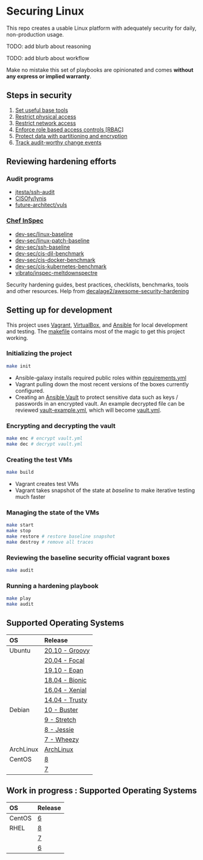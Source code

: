 # Securing Linux

This repo creates a usable Linux platform with adequately security for daily, non-production usage.

TODO: add blurb about reasoning

TODO: add blurb about workflow

Make no mistake this set of playbooks are opinionated and comes **without any express or implied warranty**.

## Steps in security

1. [Set useful base tools](./roles/base)
2. [Restrict physical access](./roles/physical_access)
3. [Restrict network access](./roles/network_access)
4. [Enforce role based access controls [RBAC]](./roles/rbac)
5. [Protect data with partitioning and encryption](./roles/data)
6. [Track audit-worthy change events](./roles/audit_tools)

## Reviewing hardening efforts

### Audit programs

- [jtesta/ssh-audit](https://github.com/jtesta/ssh-audit)
- [CISOfy/lynis](https://github.com/CISOfy/lynis)
- [future-architect/vuls](https://github.com/future-architect/vuls)

### [Chef InSpec](https://docs.chef.io/inspec)

- [dev-sec/linux-baseline](https://github.com/dev-sec/linux-baseline)
- [dev-sec/linux-patch-baseline](https://github.com/dev-sec/linux-patch-baseline)
- [dev-sec/ssh-baseline](https://github.com/dev-sec/ssh-baseline)
- [dev-sec/cis-dil-benchmark](https://github.com/dev-sec/cis-dil-benchmark)
- [dev-sec/cis-docker-benchmark](https://github.com/dev-sec/cis-docker-benchmark)
- [dev-sec/cis-kubernetes-benchmark](https://github.com/dev-sec/cis-kubernetes-benchmark)
- [vibrato/inspec-meltdownspectre](https://github.com/vibrato/inspec-meltdownspectre)

Security hardening guides, best practices, checklists, benchmarks, tools and other resources. Help from [decalage2/awesome-security-hardening](https://github.com/decalage2/awesome-security-hardening)

## Setting up for development

This project uses [Vagrant](https://vagrantup.com/), [VirtualBox](https://www.virtualbox.org/), and [Ansible](https://www.ansible.com/) for local development and testing. The [makefile](makefile) contains most of the magic to get this project working.

### Initializing the project

```bash
make init
```

- Ansible-galaxy installs required public roles within [requirements.yml](requirements.yml)
- Vagrant pulling down the most recent versions of the boxes currently configured.
- Creating an [Ansible Vault](https://docs.ansible.com/ansible/latest/user_guide/vault.html) to protect sensitive data such as keys / passwords in an encrypted vault. An example decrypted file can be reviewed [vault-example.yml](inventory/group_vars/vault-example.yml), which will become [vault.yml](inventory/group_vars/vault.yml).

### Encrypting and decrypting the vault

```bash
make enc # encrypt vault.yml
make dec # decrypt vault.yml
```

### Creating the test VMs

```bash
make build
```

- Vagrant creates test VMs
- Vagrant takes snapshot of the state at *baseline* to make iterative testing much faster

### Managing the state of the VMs

```bash
make start
make stop
make restore # restore baseline snapshot
make destroy # remove all traces
```

### Reviewing the baseline security official vagrant boxes

```bash
make audit
```

### Running a hardening playbook

```bash
make play
make audit
```

## Supported Operating Systems

| OS        | Release |
| :---      | :---    |
| Ubuntu    | [20.10 - Groovy](https://app.vagrantup.com/ubuntu/boxes/groovy64) |
|           | [20.04 - Focal](https://app.vagrantup.com/bento/boxes/ubuntu-20.04) |
|           | [19.10 - Eoan](https://app.vagrantup.com/bento/boxes/ubuntu-19.10) |
|           | [18.04 - Bionic](https://app.vagrantup.com/bento/boxes/ubuntu-18.04) |
|           | [16.04 - Xenial](https://app.vagrantup.com/bento/boxes/ubuntu-16.04) |
|           | [14.04 - Trusty](https://app.vagrantup.com/bento/boxes/ubuntu-14.04) |
| Debian    | [10 - Buster](https://app.vagrantup.com/bento/boxes/debian-10) |
|           | [9 - Stretch](https://app.vagrantup.com/bento/boxes/debian-9) |
|           | [8 - Jessie](https://app.vagrantup.com/bento/boxes/debian-8) |
|           | [7 - Wheezy](https://app.vagrantup.com/bento/boxes/debian-7) |
| ArchLinux | [ArchLinux](https://app.vagrantup.com/archlinux/boxes/archlinux) |
| CentOS    | [8](https://app.vagrantup.com/bento/boxes/centos-8) |
|           | [7](https://app.vagrantup.com/bento/boxes/centos-7) |

## Work in progress : Supported Operating Systems

| OS        | Release |
| :---      | :---    |
| CentOS    | [6](https://app.vagrantup.com/bento/boxes/centos-6) |
| RHEL      | [8](https://app.vagrantup.com/roboxes/boxes/rhel8) |
|           | [7](https://app.vagrantup.com/roboxes/boxes/rhel7) |
|           | [6](https://app.vagrantup.com/roboxes/boxes/rhel6) |
